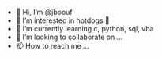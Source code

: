 - 👋 Hi, I’m @jboouf
- 👀 I’m interested in hotdogs 🌭
- 🌱 I’m currently learning c, python, sql, vba
- 💞️ I’m looking to collaborate on ...
- 📫 How to reach me ...
